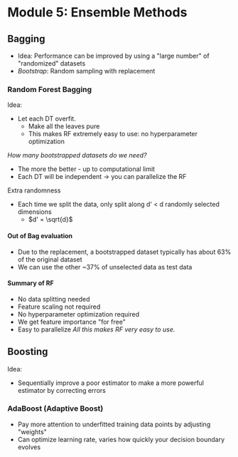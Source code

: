 # Module 5: Ensemble Methods

## Bagging
- Idea:
	Performance can be improved by using a "large number" of "randomized" datasets
- *Bootstrap*:
	Random sampling with replacement

### Random Forest Bagging
Idea:
- Let each DT overfit.
	- Make all the leaves pure
	- This makes RF extremely easy to use: no hyperparameter optimization

*How many bootstrapped datasets do we need?*
- The more the better - up to computational limit
- Each DT will be independent → you can parallelize the RF

Extra randomness
- Each time we split the data, only split along d' < d randomly selected dimensions
	- $d' = \sqrt{d}$

#### Out of Bag evaluation
- Due to the replacement, a bootstrapped dataset typically has about 63% of the original dataset
- We can use the other ~37% of unselected data as test data

#### Summary of RF
- No data splitting needed
- Feature scaling not required
- No hyperparameter optimization required
- We get feature importance "for free"
- Easy to parallelize
*All this makes RF very easy to use.*


## Boosting
Idea:
- Sequentially improve a poor estimator to make a more powerful estimator by correcting errors

### AdaBoost (Adaptive Boost)
- Pay more attention to underfitted training data points by adjusting "weights"
- Can optimize learning rate, varies how quickly your decision boundary evolves



